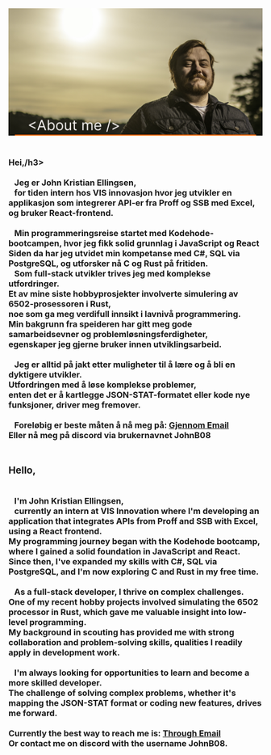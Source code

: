 <img src="./AboutmeImage.svg" alt="About me!"/>
<br>
<br>
<h3>Hei,/h3> <br>
<br>
&nbsp;&nbsp;&nbsp;Jeg er John Kristian Ellingsen, <br>
&nbsp;&nbsp;&nbsp;for tiden intern hos VIS innovasjon hvor jeg utvikler en applikasjon som integrerer API-er fra Proff og SSB med Excel, og bruker React-frontend. <br>
<br>
&nbsp;&nbsp;&nbsp;Min programmeringsreise startet med Kodehode-bootcampen, hvor jeg fikk solid grunnlag i JavaScript og React <br>
Siden da har jeg utvidet min kompetanse med C#, SQL via PostgreSQL, og utforsker nå C og Rust på fritiden. <br>
&nbsp;&nbsp;&nbsp;Som full-stack utvikler trives jeg med komplekse utfordringer. <br>
Et av mine siste hobbyprosjekter involverte simulering av 6502-prosessoren i Rust, <br>
noe som ga meg verdifull innsikt i lavnivå programmering. <br>
Min bakgrunn fra speideren har gitt meg gode samarbeidsevner og problemløsningsferdigheter, <br>
egenskaper jeg gjerne bruker innen utviklingsarbeid.<br>
<br>
&nbsp;&nbsp;&nbsp;Jeg er alltid på jakt etter muligheter til å lære og å bli en dyktigere utvikler.<br>
Utfordringen med å løse komplekse problemer, <br>
enten det er å kartlegge JSON-STAT-formatet eller kode nye funksjoner, driver meg fremover.<br>
<br>
&nbsp;&nbsp;&nbsp;Foreløbig er beste måten å nå meg på: <a href="mailto: johnb08.kodehode@gmail.com"> Gjennom Email <a/> <br>
Eller nå meg på discord via brukernavnet JohnB08
<br>
<br>
<h3>Hello, </h3>  <br>
&nbsp;&nbsp;&nbsp;I'm John Kristian Ellingsen,<br>
&nbsp;&nbsp;&nbsp;currently an intern at VIS Innovation where I'm developing an application that integrates APIs from Proff and SSB with Excel, using a React frontend. <br>
My programming journey began with the Kodehode bootcamp, where I gained a solid foundation in JavaScript and React. <br>
Since then, I've expanded my skills with C#, SQL via PostgreSQL, and I'm now exploring C and Rust in my free time. <br>
<br>
&nbsp;&nbsp;&nbsp;As a full-stack developer, I thrive on complex challenges. <br>
One of my recent hobby projects involved simulating the 6502 processor in Rust, which gave me valuable insight into low-level programming. <br>
My background in scouting has provided me with strong collaboration and problem-solving skills, qualities I readily apply in development work.<br>
<br>
&nbsp;&nbsp;&nbsp;I'm always looking for opportunities to learn and become a more skilled developer. <br>
The challenge of solving complex problems, whether it's mapping the JSON-STAT format or coding new features, drives me forward.<br>

<br>
Currently the best way to reach me is: <a href="mailto: johnb08.kodehode@gmail.com"> Through Email <a/> <br>
Or contact me on discord with the username JohnB08.

<!---
JohnB08/JohnB08 is a ✨ special ✨ repository because its `README.md` (this file) appears on your GitHub profile.
You can click the Preview link to take a look at your changes.
--->
